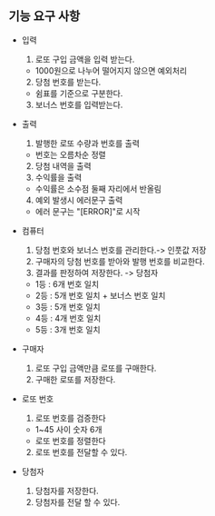 ## 기능 요구 사항
* 입력
    1) 로또 구입 금액을 입력 받는다.
    * 1000원으로 나누어 떨어지지 않으면 예외처리
    2) 당첨 번호를 받는다.
    * 쉼표를 기준으로 구분한다.
    3) 보너스 번호를 입력받는다.


* 출력
    1) 발행한 로또 수량과 번호를 출력
    * 번호는 오름차순 정렬
    2) 당첨 내역을 출력
    3) 수익률을 출력
    * 수익률은 소수점 둘째 자리에서 반올림
    4) 예외 발생시 에러문구 출력
    * 에러 문구는 "[ERROR]"로 시작


* 컴퓨터
    1) 당첨 번호와 보너스 번호를 관리한다.-> 인풋값 저장
    2) 구매자의 당첨 번호를 받아와 발행 번호를 비교한다.
    3) 결과를 판정하여 저장한다. -> 당첨자
    * 1등 : 6개 번호 일치
    * 2등 : 5개 번호 일치 + 보너스 번호 일치
    * 3등 : 5개 번호 일치
    * 4등 : 4개 번호 일치
    * 5등 : 3개 번호 일치


* 구매자
    1) 로또 구입 금액만큼 로또를 구매한다.
    2) 구매한 로또를 저장한다.


* 로또 번호
    1) 로또 번호를 검증한다
    * 1~45 사이 숫자 6개
    * 로또 번호를 정렬한다
    2) 로또 번호를 전달할 수 있다.


* 당첨자
    1) 당첨자를 저장한다.
    2) 당첨자를 전달 할 수 있다.